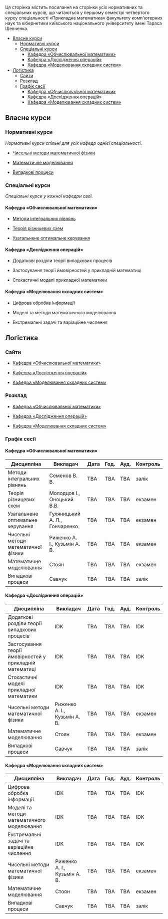 Ця сторінка містить посилання на сторінки усіх нормативних та спеціальних курсів, що читаються у першому семестрі четвертого курсу спеціальності &laquo;Прикладна математика&raquo; факультету комп'ютерних наук та кібернетики київського національного університету імені Тараса Шевченка.

<!-- MarkdownTOC -->

- [Власне курси](#власне-курси)
	- [Нормативні курси](#нормативні-курси)
	- [Спеціальні курси](#спеціальні-курси)
		- [Кафедра &laquo;Обчислювальної математики&raquo;](#кафедра-laquoобчислювальної-математикиraquo)
		- [Кафедра &laquo;Дослідження операцій&raquo;](#кафедра-laquoдослідження-операційraquo)
		- [Кафедра &laquo;Моделювання складних систем&raquo;](#кафедра-laquoмоделювання-складних-системraquo)
- [Логістика](#логістика)
	- [Сайти](#сайти)
	- [Розклад](#розклад)
	- [Графік сесії](#графік-сесії)
		- [Кафедра &laquo;Обчислювальної математики&raquo;](#кафедра-laquoобчислювальної-математикиraquo-1)
		- [Кафедра &laquo;Дослідження операцій&raquo;](#кафедра-laquoдослідження-операційraquo-1)
		- [Кафедра &laquo;Моделювання складних систем&raquo;](#кафедра-laquoмоделювання-складних-системraquo-1)

<!-- /MarkdownTOC -->


<a id="власне-курси"></a>
## Власне курси

<a id="нормативні-курси"></a>
### Нормативні курси

_Нормативні курси спільні для усіх кафедр однієї спеціальності._

- [Чисельні методи математичної фізики](/c4s1/nm-mph/)

- [Математичне моделювання](/c4s1/math-mod/)

- [Випадкові процеси](/c4s1/rand-proc/)

<a id="спеціальні-курси"></a>
### Спеціальні курси

_Спеціальні курси у кожної кафедри свої._

<a id="кафедра-laquoобчислювальної-математикиraquo"></a>
#### Кафедра &laquo;Обчислювальної математики&raquo;

- [Методи інтегральних рівнянь](/c4s1/conv-opt/)

- [Теорія різницевих схем](/c4s1/diff-sch-th/)

- [Узагальнене оптимальне керування](/c4s1/gen-opt-control/)

<a id="кафедра-laquoдослідження-операційraquo"></a>
#### Кафедра &laquo;Дослідження операцій&raquo;

- Додаткові розділи теорії випадкових процесів

- Застосування теорії ймовірностей у прикладній математиці

- Стохастичні моделі прикладної математики

<a id="кафедра-laquoмоделювання-складних-системraquo"></a>
#### Кафедра &laquo;Моделювання складних систем&raquo;

- Цифрова обробка інформації

- Моделі та методи математичного моделювання

- Екстремальні задачі та варіаційне числення

<a id="логістика"></a>
## Логістика

<a id="сайти"></a>
### Сайти

- [Кафедра &laquo;Обчислювальної математики&raquo;](http://om.univ.kiev.ua/ua/)

- [Кафедра &laquo;Дослідження операцій&raquo;](http://do.unicyb.kiev.ua/)

- [Кафедра &laquo;Моделювання складних систем&raquo;](http://mss.unicyb.kiev.ua/)

<a id="розклад"></a>
### Розклад

- [Кафедра &laquo;Обчислювальної математики&raquo;](https://mytimetable.live/schedule/OM-4)

- [Кафедра &laquo;Дослідження операцій&raquo;](https://mytimetable.live/schedule/DO-4)

- [Кафедра &laquo;Моделювання складних систем&raquo;](https://mytimetable.live/schedule/MSS-4)

<a id="графік-сесії"></a>
### Графік сесії

<a id="кафедра-laquoобчислювальної-математикиraquo-1"></a>
#### Кафедра &laquo;Обчислювальної математики&raquo;

Дисципліна | Викладач | Дата | Год. | Ауд. | Контроль
---------- | -------- | ---- | ---- | ---- | --------
Методи інтегральних рівнянь | Семенов В. В. | TBA | TBA | TBA | залік
Теорія різницевих схем | Молодцов І., Оноцький В.В. | TBA | TBA | TBA | екзамен
Узагальнене оптимальне керування | Гуляницький А. Л., Гончаренко | TBA | TBA | TBA | екзамен
Чисельні методи математичної фізики | Риженко А. І., Кузьмін А. В. | TBA | TBA | TBA | екзамен
Математичне моделювання | Стоян | TBA | TBA | TBA | екзамен
Випадкові процеси | Савчук | TBA | TBA | TBA | залік

<a id="кафедра-laquoдослідження-операційraquo-1"></a>
#### Кафедра &laquo;Дослідження операцій&raquo;

Дисципліна | Викладач | Дата | Год. | Ауд. | Контроль
---------- | -------- | ---- | ---- | ---- | --------
Додаткові розділи теорії випадкових процесів | IDK | TBA | TBA | TBA | IDK
Застосування теорії ймовірностей у прикладній математиці | IDK | TBA | TBA | TBA | IDK
Стохастичні моделі прикладної математики | IDK | TBA | TBA | TBA | IDK
Чисельні методи математичної фізики | Риженко А. І., Кузьмін А. В. | TBA | TBA | TBA | екзамен
Математичне моделювання | Стоян | TBA | TBA | TBA | екзамен
Випадкові процеси | Савчук | TBA | TBA | TBA | залік

<a id="кафедра-laquoмоделювання-складних-системraquo-1"></a>
#### Кафедра &laquo;Моделювання складних систем&raquo;

Дисципліна | Викладач | Дата | Год. | Ауд. | Контроль
---------- | -------- | ---- | ---- | ---- | --------
Цифрова обробка інформації | IDK | TBA | TBA | TBA | IDK
Моделі та методи математичного моделювання | IDK | TBA | TBA | TBA | IDK
Екстремальні задачі та варіаційне числення | IDK | TBA | TBA | TBA | IDK
Чисельні методи математичної фізики | Риженко А. І., Кузьмін А. В. | TBA | TBA | TBA | екзамен
Математичне моделювання | Стоян | TBA | TBA | TBA | екзамен
Випадкові процеси | Савчук | TBA | TBA | TBA | залік

